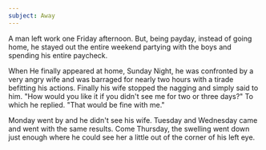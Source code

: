 ```yaml
---
subject: Away
---
```


A man left work one Friday afternoon. But, being payday, instead of going home, he stayed out the entire weekend partying with the boys and spending his entire paycheck. 

When He finally appeared at home, Sunday Night, he was confronted by a very angry wife and was barraged for nearly two hours with a tirade befitting his actions. Finally his wife stopped the nagging and simply said to him. "How would you like it if you didn't see me for two or three days?" To which he replied. "That would be fine with me." 

Monday went by and he didn't see his wife. Tuesday and Wednesday came and went with the same results. Come Thursday, the swelling went down just enough where he could see her a little out of the corner of his left eye.
